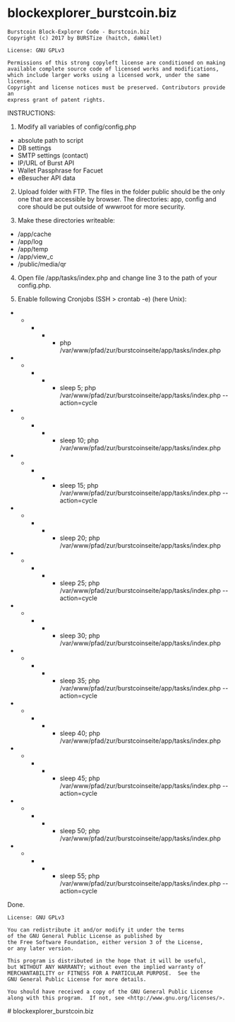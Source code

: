# blockexplorer_burstcoin.biz

    Burstcoin Block-Explorer Code - Burstcoin.biz
    Copyright (c) 2017 by BURSTize (haitch, daWallet)
    
    License: GNU GPLv3

    Permissions of this strong copyleft license are conditioned on making 
    available complete source code of licensed works and modifications,
    which include larger works using a licensed work, under the same license. 
    Copyright and license notices must be preserved. Contributors provide an 
    express grant of patent rights.


INSTRUCTIONS:

1. Modify all variables of config/config.php
 - absolute path to script
 - DB settings
 - SMTP settings (contact)
 - IP/URL of Burst API
 - Wallet Passphrase for Facuet
 - eBesucher API data

2. Upload folder with FTP. The files in the folder public should be the only one that are accessible by browser.
    The directories: app, config and core should be put outside of wwwroot for more security.

3. Make these directories writeable:
 - /app/cache
 - /app/log
 - /app/temp
 - /app/view_c
 - /public/media/qr

4. Open file /app/tasks/index.php and change line 3 to the path of your config.php.

5. Enable following Cronjobs (SSH > crontab -e)  (here Unix):

 * * * * * php /var/www/pfad/zur/burstcoinseite/app/tasks/index.php
 * * * * * sleep 5; php /var/www/pfad/zur/burstcoinseite/app/tasks/index.php -- action=cycle
 * * * * * sleep 10; php /var/www/pfad/zur/burstcoinseite/app/tasks/index.php
 * * * * * sleep 15; php /var/www/pfad/zur/burstcoinseite/app/tasks/index.php -- action=cycle
 * * * * * sleep 20; php /var/www/pfad/zur/burstcoinseite/app/tasks/index.php
 * * * * * sleep 25; php /var/www/pfad/zur/burstcoinseite/app/tasks/index.php -- action=cycle
 * * * * * sleep 30; php /var/www/pfad/zur/burstcoinseite/app/tasks/index.php
 * * * * * sleep 35; php /var/www/pfad/zur/burstcoinseite/app/tasks/index.php -- action=cycle
 * * * * * sleep 40; php /var/www/pfad/zur/burstcoinseite/app/tasks/index.php
 * * * * * sleep 45; php /var/www/pfad/zur/burstcoinseite/app/tasks/index.php -- action=cycle
 * * * * * sleep 50; php /var/www/pfad/zur/burstcoinseite/app/tasks/index.php
 * * * * * sleep 55; php /var/www/pfad/zur/burstcoinseite/app/tasks/index.php -- action=cycle

Done.




    License: GNU GPLv3
    
    You can redistribute it and/or modify it under the terms 
    of the GNU General Public License as published by
    the Free Software Foundation, either version 3 of the License,
    or any later version.
    
    This program is distributed in the hope that it will be useful,
    but WITHOUT ANY WARRANTY; without even the implied warranty of
    MERCHANTABILITY or FITNESS FOR A PARTICULAR PURPOSE.  See the
    GNU General Public License for more details.

    You should have received a copy of the GNU General Public License
    along with this program.  If not, see <http://www.gnu.org/licenses/>.
#   b l o c k e x p l o r e r _ b u r s t c o i n . b i z  
 